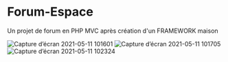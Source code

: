 
# Forum-Espace
Un projet de forum en PHP MVC après création d'un FRAMEWORK maison


![Capture d’écran 2021-05-11 101601](https://user-images.githubusercontent.com/79256567/117783242-a6be3100-b242-11eb-8c04-8389e3eb8b55.png)
![Capture d’écran 2021-05-11 101705](https://user-images.githubusercontent.com/79256567/117783254-a9208b00-b242-11eb-9f1e-4b3d4d7781eb.png)
![Capture d’écran 2021-05-11 102324](https://user-images.githubusercontent.com/79256567/117783592-fb61ac00-b242-11eb-84df-66d2c03c7579.png)
